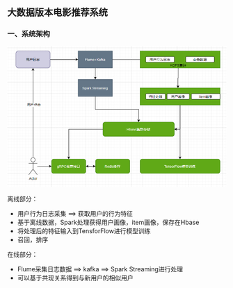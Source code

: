 ## 大数据版本电影推荐系统

### 一、系统架构

![image-20201106200925035](https://github.com/foxlora/Recom-Sys-Distributed/blob/master/README.assets/image-20201106200925035.png)



离线部分：

- 用户行为日志采集 ==> 获取用户的行为特征
- 基于离线数据，Spark处理获得用户画像，item画像，保存在Hbase
- 将处理后的特征输入到TensforFlow进行模型训练
- 召回，排序

在线部分：

- Flume采集日志数据 ==> kafka ==> Spark Streaming进行处理
- 可以基于共现关系得到与新用户的相似用户
